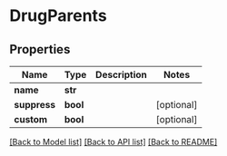 # DrugParents

## Properties
Name | Type | Description | Notes
------------ | ------------- | ------------- | -------------
**name** | **str** |  | 
**suppress** | **bool** |  | [optional] 
**custom** | **bool** |  | [optional] 

[[Back to Model list]](../README.md#documentation-for-models) [[Back to API list]](../README.md#documentation-for-api-endpoints) [[Back to README]](../README.md)

